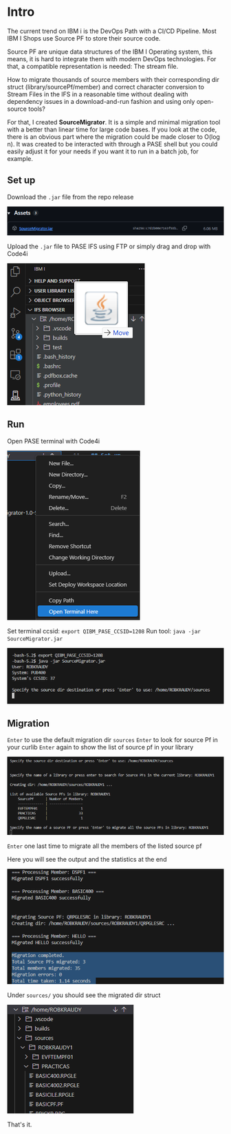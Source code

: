 # Intro

The current trend on IBM i is the DevOps Path with a CI/CD Pipeline. Most IBM I Shops use Source PF to store their source code. 

Source PF are unique data structures of the IBM I Operating system, this means, it is hard to integrate them with modern DevOps technologies. For that, a compatible representation is needed: The stream file.

How to migrate thousands of source members with their corresponding dir struct (library/sourcePf/member) and correct character conversion to Stream Files in the IFS in a reasonable time without dealing with dependency issues in a download-and-run fashion and using only open-source tools?

For that, I created **SourceMigrator**. It is a simple and minimal migration tool with a better than linear time for large code bases. If you look at the code, there is an obvious part where the migration could be made closer to O(log n). It was created to be interacted with through a PASE shell but you could easily adjust it for your needs if you want it to run in a batch job, for example.

## Set up

Download the `.jar` file from the repo release

![alt text](./images/get_jar.png)

Upload the `.jar` file to PASE IFS using FTP or simply drag and drop with Code4i

![alt text](./images/upload_jar.png)

## Run

Open PASE terminal with Code4i

![alt text](./images/open_terminal.png)

Set terminal ccsid: `export QIBM_PASE_CCSID=1208`
Run tool: `java -jar SourceMigrator.jar`

![alt text](./images/start_tool.png)

## Migration

`Enter` to use the default migration dir `sources`
`Enter` to look for source Pf in your curlib
`Enter` again to show the list of source pf in your library

![alt text](./images/show_pfs.png)

`Enter` one last time to migrate all the members of the listed source pf

Here you will see the output and the statistics at the end

![alt text](./images/show_migration.png)

Under `sources/` you should see the migrated dir struct

![alt text](./images/show_dirstruct.png)

That's it.

##
